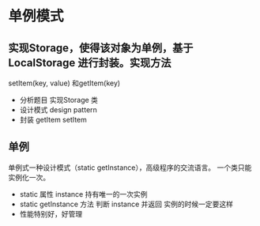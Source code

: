 # 单例模式

## 实现Storage，使得该对象为**单例**，基于LocalStorage 进行封装。实现方法
setItem(key, value) 和getItem(key)
- 分析题目
实现Storage  类 
- 设计模式 design pattern
- 封装 
   getItem
   setItem

## 单例
单例式一种设计模式（static getInstance），高级程序的交流语言。
一个类只能实例化一次。
- static 属性 instance 持有唯一的一次实例
- static getInstance 方法 判断 instance 并返回
    实例的时候一定要这样
- 性能特别好，好管理